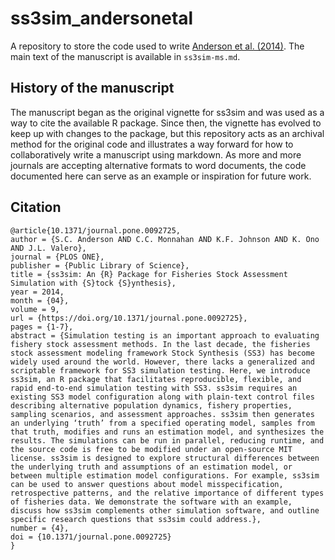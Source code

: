 # ss3sim_andersonetal

A repository to store the code used to write
[Anderson et al. (2014)](https://journals.plos.org/plosone/article?id=10.1371/journal.pone.0092725).
The main text of the manuscript is available in `ss3sim-ms.md`.

## History of the manuscript

The manuscript began as the original vignette for ss3sim and was used as a way
to cite the available R package. Since then, the vignette has evolved to keep
up with changes to the package, but this repository acts as an archival method
for the original code and illustrates a way forward for how to
collaboratively write a manuscript using markdown.
As more and more journals are accepting alternative formats to word documents,
the code documented here can serve as an example or inspiration for future work.

## Citation

```
@article{10.1371/journal.pone.0092725,
author = {S.C. Anderson AND C.C. Monnahan AND K.F. Johnson AND K. Ono AND J.L. Valero},
journal = {PLOS ONE},
publisher = {Public Library of Science},
title = {ss3sim: An {R} Package for Fisheries Stock Assessment Simulation with {S}tock {S}ynthesis},
year = 2014,
month = {04},
volume = 9,
url = {https://doi.org/10.1371/journal.pone.0092725},
pages = {1-7},
abstract = {Simulation testing is an important approach to evaluating fishery stock assessment methods. In the last decade, the fisheries stock assessment modeling framework Stock Synthesis (SS3) has become widely used around the world. However, there lacks a generalized and scriptable framework for SS3 simulation testing. Here, we introduce ss3sim, an R package that facilitates reproducible, flexible, and rapid end-to-end simulation testing with SS3. ss3sim requires an existing SS3 model configuration along with plain-text control files describing alternative population dynamics, fishery properties, sampling scenarios, and assessment approaches. ss3sim then generates an underlying ‘truth’ from a specified operating model, samples from that truth, modifies and runs an estimation model, and synthesizes the results. The simulations can be run in parallel, reducing runtime, and the source code is free to be modified under an open-source MIT license. ss3sim is designed to explore structural differences between the underlying truth and assumptions of an estimation model, or between multiple estimation model configurations. For example, ss3sim can be used to answer questions about model misspecification, retrospective patterns, and the relative importance of different types of fisheries data. We demonstrate the software with an example, discuss how ss3sim complements other simulation software, and outline specific research questions that ss3sim could address.},
number = {4},
doi = {10.1371/journal.pone.0092725}
}
```

